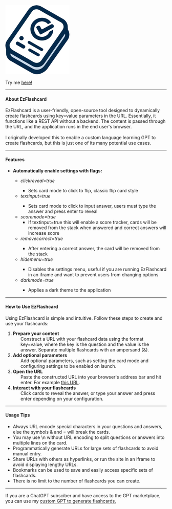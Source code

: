 <html>
  <body>
    <img src="https://github.com/SpiggieCode/ezflashcard/blob/main/ezflashcard.png?raw=true" alt="EzFlashcard">
    <p>
      Try me <a href="https://spiggiecode.github.io/ezflashcard/?Dungeons%20and%20Dragons%20creator=Gary%20Gygax&Star%20Wars%20planet=Tatooine&Main%20character%20in%20Harry%20Potter=Harry%20Potter&Programming%20language%20C++%20creator=Bjarne%20Stroustrup&First%20avenger=Captain%20America&Language%20for%20iOS%20development=Swift&Main%20character%20in%20Lord%20of%20the%20Rings=Frodo%20Baggins&Virtual%20currency=Bitcoin&Protagonist%20in%20The%20Matrix=Neo&Protagonist%20in%20Halo%20series=Master%20Chief&Encryption%20algorithm=AES&Flying%20owl%20in%20Harry%20Potter=Hedwig&Programming%20language%20for%20web%20development=JavaScript&First%20person%20on%20the%20moon=Neil%20Armstrong&First%20book%20of%20The%20Lord%20of%20the%20Rings=The%20Fellowship%20of%20the%20Ring&Wizard%20school%20in%20Harry%20Potter=Hogwarts&Creator%20of%20Sherlock%20Holmes=Arthur%20Conan%20Doyle&Language%20for%20Android%20development=Java&Main%20character%20in%20Game%20of%20Thrones=Jon%20Snow&Highest%20level%20in%20Dungeons%20and%20Dragons=20">here!</a>
    </p>
    <hr>

<h4>About EzFlashcard</h4>
<p>
  EzFlashcard is a user-friendly, open-source tool designed to dynamically create flashcards using key=value parameters in the URL. Essentially, it functions like a REST API without a backend. The content is passed through the URL, and the application runs in the end user's browser.
  <br><br>
  I originally developed this to enable a custom language learning GPT to create flashcards, but this is just one of its many potential use cases.
</p>

<hr>

<h4>Features</h4>
<ul>
  <li><b>Automatically enable settings with flags:</b></li>
  <ul>
    <li><i>clickreveal=true</i></li>
    <ul>
      <li>Sets card mode to click to flip, classic flip card style</li>
    </ul>
    <li><i>textinput=true</i></li>
    <ul>
      <li>Sets card mode to click to input answer, users must type the answer and press enter to reveal</li>
    </ul>
    <li><i>scoremode=true</i>
    <ul>
        <li>If textinput=true this will enable a score tracker, cards will be removed from the stack when answered and correct answers will increase score</li>
    </ul>
    </li>
    <li><i>removecorrect=true</i></li>
    <ul>
      <li>After entering a correct answer, the card will be removed from the stack</li>
    </ul>
    <li><i>hidemenu=true</i></li>
    <ul>
      <li>Disables the settings menu, useful if you are running EzFlashcard in an iframe and want to prevent users from changing options</li>
    </ul>
    <li><i>darkmode=true</i></li>
    <ul>
        <li>Applies a dark theme to the application</li>
    </ul>
  </ul>
</ul>

<hr>

<h4>How to Use EzFlashcard</h4>
<p>
  Using EzFlashcard is simple and intuitive. Follow these steps to create and use your flashcards:
</p>
<ol>
  <li>
    <b>Prepare your content</b> <ul>Construct a URL with your flashcard data using the format key=value, where the key is the question and the value is the answer. Separate multiple flashcards with an ampersand (&).</ul>
  </li>
    <li>
        <b>Add optional parameters</b> <ul>Add optional parameters, such as setting the card mode and configuring settings to be enabled on launch.</ul>
    </li>
  <li>
    <b>Open the URL</b> <ul>Paste the constructed URL into your browser's address bar and hit enter. For example <a href="https://spiggiecode.github.io/ezflashcard/?What%20is%204%2B4%3F=8&Who%20created%20Dungeons%20%26%20Dragons%3F=Gary%20Gygax&What%20is%20the%20meaning%20to%20life%2C%20the%20universe%2C%20and%20everything%3F=42&clickreveal=true">this URL</a>.</ul>
  </li>
  <li>
    <b>Interact with your flashcards</b> <ul>Click cards to reveal the answer, or type your answer and press enter depending on your configuration.</ul>
  </li>

</ol>

<hr>

<h4>Usage Tips</h4>
<ul>
  <li>Always URL encode special characters in your questions and answers, else the symbols & and = will break the cards.
  <li>You may use \n without URL encoding to split questions or answers into multiple lines on the card.
  <li>Programmatically generate URLs for large sets of flashcards to avoid manual entry.</li>
  <li>Share URLs with others as hyperlinks, or run the site in an iframe to avoid displaying lengthy URLs.</li>
  <li>Bookmarks can be used to save and easily access specific sets of flashcards.</li>
  <li>There is no limit to the number of flashcards you can create.</li>
</ul>
  </body>
</html>

<hr>

<p>If you are a ChatGPT subsciber and have access to the GPT marketplace, you can use my <a href="https://chatgpt.com/g/g-OP3fFIA5g-ezflashcard-helper">custom GPT to generate flashcards.</a></p>
